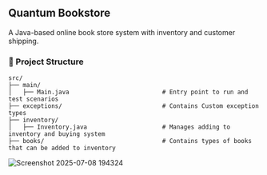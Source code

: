## Quantum Bookstore
A Java-based online book store system with inventory and customer shipping.
### 📂 Project Structure
```
src/
├── main/                                  
│   ├── Main.java                          # Entry point to run and test scenarios
├── exceptions/                            # Contains Custom exception types
├── inventory/
│   ├── Inventory.java                     # Manages adding to inventory and buying system
├── books/                                 # Contains types of books that can be added to inventory  
```
![Screenshot 2025-07-08 194324](https://github.com/user-attachments/assets/2763d1bc-7730-483e-8d3c-923a31466194)
